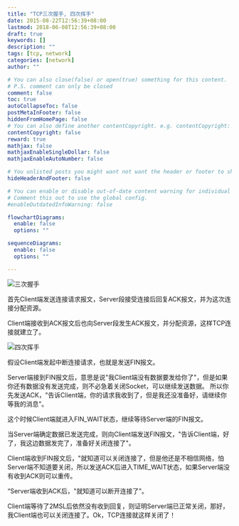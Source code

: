 ```yaml
---
title: "TCP三次握手, 四次挥手"
date: 2015-08-22T12:56:39+08:00
lastmod: 2018-06-08T12:56:39+08:00
draft: true
keywords: []
description: ""
tags: [tcp, network]
categories: [network]
author: ""

# You can also close(false) or open(true) something for this content.
# P.S. comment can only be closed
comment: false
toc: true
autoCollapseToc: false
postMetaInFooter: false
hiddenFromHomePage: false
# You can also define another contentCopyright. e.g. contentCopyright: "This is another copyright."
contentCopyright: false
reward: true
mathjax: false
mathjaxEnableSingleDollar: false
mathjaxEnableAutoNumber: false

# You unlisted posts you might want not want the header or footer to show
hideHeaderAndFooter: false

# You can enable or disable out-of-date content warning for individual post.
# Comment this out to use the global config.
#enableOutdatedInfoWarning: false

flowchartDiagrams:
  enable: false
  options: ""

sequenceDiagrams: 
  enable: false
  options: ""

---
```


![三次握手][3]

首先Client端发送连接请求报文，Server段接受连接后回复ACK报文，并为这次连接分配资源。

Client端接收到ACK报文后也向Server段发生ACK报文，并分配资源，这样TCP连接就建立了。


![四次挥手][4]

假设Client端发起中断连接请求，也就是发送FIN报文。

Server端接到FIN报文后，意思是说"我Client端没有数据要发给你了"，但是如果你还有数据没有发送完成，则不必急着关闭Socket，可以继续发送数据。
所以你先发送ACK，"告诉Client端，你的请求我收到了，但是我还没准备好，请继续你等我的消息"。

这个时候Client端就进入FIN_WAIT状态，继续等待Server端的FIN报文。

当Server端确定数据已发送完成，则向Client端发送FIN报文，"告诉Client端，好了，我这边数据发完了，准备好关闭连接了"。

Client端收到FIN报文后，"就知道可以关闭连接了，但是他还是不相信网络，怕Server端不知道要关闭，所以发送ACK后进入TIME_WAIT状态，如果Server端没有收到ACK则可以重传。

“Server端收到ACK后，"就知道可以断开连接了"。

Client端等待了2MSL后依然没有收到回复，则证明Server端已正常关闭，那好，我Client端也可以关闭连接了。Ok，TCP连接就这样关闭了！


  [1]: https://blog.891125.com/usr/uploads/2015/08/603326137.png
  [2]: https://blog.891125.com/usr/uploads/2015/08/3287062619.jpg
  [3]: https://dn-blog-891125-com.qbox.me/usr/uploads/2015/08/603326137.png
  [4]: https://dn-blog-891125-com.qbox.me/usr/uploads/2015/08/3287062619.jpg
